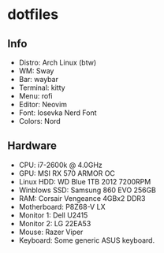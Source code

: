 # dotfiles

## Info
- Distro: Arch Linux (btw)
- WM: Sway
- Bar: waybar
- Terminal: kitty
- Menu: rofi
- Editor: Neovim
- Font: Iosevka Nerd Font
- Colors: Nord

## Hardware
- CPU: i7-2600k @ 4.0GHz
- GPU: MSI RX 570 ARMOR OC
- Linux HDD: WD Blue 1TB 2012 7200RPM
- Winblows SSD: Samsung 860 EVO 256GB
- RAM: Corsair Vengeance 4GBx2 DDR3
- Motherboard: P8Z68-V LX
- Monitor 1: Dell U2415
- Monitor 2: LG 22EA53
- Mouse: Razer Viper
- Keyboard: Some generic ASUS keyboard.
